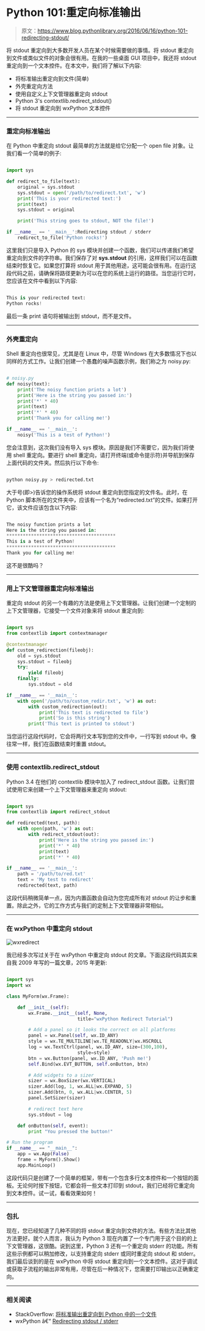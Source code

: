# Python 101:重定向标准输出

> 原文：<https://www.blog.pythonlibrary.org/2016/06/16/python-101-redirecting-stdout/>

将 stdout 重定向到大多数开发人员在某个时候需要做的事情。将 stdout 重定向到文件或类似文件的对象会很有用。在我的一些桌面 GUI 项目中，我还将 stdout 重定向到一个文本控件。在本文中，我们将了解以下内容:

*   将标准输出重定向到文件(简单)
*   外壳重定向方法
*   使用自定义上下文管理器重定向 stdout
*   Python 3's contextlib.redirect_stdout()
*   将 stdout 重定向到 wxPython 文本控件

* * *

### 重定向标准输出

在 Python 中重定向 stdout 最简单的方法就是给它分配一个 open file 对象。让我们看一个简单的例子:

```py

import sys

def redirect_to_file(text):
    original = sys.stdout
    sys.stdout = open('/path/to/redirect.txt', 'w')
    print('This is your redirected text:')
    print(text)
    sys.stdout = original

    print('This string goes to stdout, NOT the file!')

if __name__ == '__main__':Redirecting stdout / stderr
    redirect_to_file('Python rocks!')

```

这里我们只是导入 Python 的 sys 模块并创建一个函数，我们可以传递我们希望重定向到文件的字符串。我们保存了对 **sys.stdout** 的引用，这样我们可以在函数结束时恢复它。如果您打算将 stdout 用于其他用途，这可能会很有用。在运行这段代码之前，请确保将路径更新为可以在您的系统上运行的路径。当您运行它时，您应该在文件中看到以下内容:

```py

This is your redirected text:
Python rocks!

```

最后一条 print 语句将被输出到 stdout，而不是文件。

* * *

### 外壳重定向

Shell 重定向也很常见，尤其是在 Linux 中，尽管 Windows 在大多数情况下也以同样的方式工作。让我们创建一个愚蠢的噪声函数示例，我们称之为 noisy.py:

```py

# noisy.py
def noisy(text):
    print('The noisy function prints a lot')
    print('Here is the string you passed in:')
    print('*' * 40)
    print(text)
    print('*' * 40)
    print('Thank you for calling me!')

if __name__ == '__main__':
    noisy('This is a test of Python!')

```

您会注意到，这次我们没有导入 sys 模块。原因是我们不需要它，因为我们将使用 shell 重定向。要进行 shell 重定向，请打开终端(或命令提示符)并导航到保存上面代码的文件夹。然后执行以下命令:

```py

python noisy.py > redirected.txt

```

大于号(即>)告诉您的操作系统将 stdout 重定向到您指定的文件名。此时，在 Python 脚本所在的文件夹中，应该有一个名为“redirected.txt”的文件。如果打开它，该文件应该包含以下内容:

```py

The noisy function prints a lot
Here is the string you passed in:
****************************************
This is a test of Python!
****************************************
Thank you for calling me!

```

这不是很酷吗？

* * *

### 用上下文管理器重定向标准输出

重定向 stdout 的另一个有趣的方法是使用上下文管理器。让我们创建一个定制的上下文管理器，它接受一个文件对象来将 stdout 重定向到:

```py

import sys
from contextlib import contextmanager

@contextmanager
def custom_redirection(fileobj):
    old = sys.stdout
    sys.stdout = fileobj
    try:
        yield fileobj
    finally:
        sys.stdout = old

if __name__ == '__main__':
    with open('/path/to/custom_redir.txt', 'w') as out:
        with custom_redirection(out):
            print('This text is redirected to file')
            print('So is this string')
        print('This text is printed to stdout')

```

当您运行这段代码时，它会将两行文本写到您的文件中，一行写到 stdout 中。像往常一样，我们在函数结束时重置 stdout。

* * *

### 使用 contextlib.redirect_stdout

Python 3.4 在他们的 contextlib 模块中加入了 redirect_stdout 函数。让我们尝试使用它来创建一个上下文管理器来重定向 stdout:

```py

import sys
from contextlib import redirect_stdout

def redirected(text, path):
    with open(path, 'w') as out:
        with redirect_stdout(out):
            print('Here is the string you passed in:')
            print('*' * 40)
            print(text)
            print('*' * 40)

if __name__ == '__main__':
    path = '/path/to/red.txt'
    text = 'My test to redirect'
    redirected(text, path)

```

这段代码稍微简单一点，因为内置函数会自动为您完成所有对 stdout 的让步和重置。除此之外，它的工作方式与我们的定制上下文管理器非常相似。

* * *

### 在 wxPython 中重定向 stdout

![wxredirect](img/fb64330cad2a824df413f1077b113a3d.png)

我已经多次写过关于在 wxPython 中重定向 stdout 的文章。下面这段代码其实来自我 2009 年写的一篇文章，2015 年更新:

```py

import sys
import wx

class MyForm(wx.Frame):

    def __init__(self):
        wx.Frame.__init__(self, None,
                          title="wxPython Redirect Tutorial")

        # Add a panel so it looks the correct on all platforms
        panel = wx.Panel(self, wx.ID_ANY)
        style = wx.TE_MULTILINE|wx.TE_READONLY|wx.HSCROLL
        log = wx.TextCtrl(panel, wx.ID_ANY, size=(300,100),
                          style=style)
        btn = wx.Button(panel, wx.ID_ANY, 'Push me!')
        self.Bind(wx.EVT_BUTTON, self.onButton, btn)

        # Add widgets to a sizer
        sizer = wx.BoxSizer(wx.VERTICAL)
        sizer.Add(log, 1, wx.ALL|wx.EXPAND, 5)
        sizer.Add(btn, 0, wx.ALL|wx.CENTER, 5)
        panel.SetSizer(sizer)

        # redirect text here
        sys.stdout = log

    def onButton(self, event):
        print "You pressed the button!"

# Run the program
if __name__ == "__main__":
    app = wx.App(False)
    frame = MyForm().Show()
    app.MainLoop()

```

这段代码只是创建了一个简单的框架，带有一个包含多行文本控件和一个按钮的面板。无论何时按下按钮，它都会将一些文本打印到 stdout，我们已经将它重定向到文本控件。试一试，看看效果如何！

* * *

### 包扎

现在，您已经知道了几种不同的将 stdout 重定向到文件的方法。有些方法比其他方法更好。就个人而言，我认为 Python 3 现在内置了一个专门用于这个目的的上下文管理器，这很酷。说到这里，Python 3 还有一个重定向 stderr 的功能。所有这些示例都可以稍加修改，以支持重定向 stderr 或同时重定向 stdout 和 stderr。我们最后谈到的是在 wxPython 中将 stdout 重定向到一个文本控件。这对于调试或获取子流程的输出非常有用，尽管在后一种情况下，您需要打印输出以正确重定向。

* * *

### 相关阅读

*   StackOverflow: [将标准输出重定向到 Python 中的一个文件](http://stackoverflow.com/questions/4675728/redirect-stdout-to-a-file-in-python)
*   wxPython â€“ [Redirecting stdout / stderr](https://www.blog.pythonlibrary.org/2009/01/01/wxpython-redirecting-stdout-stderr/)
